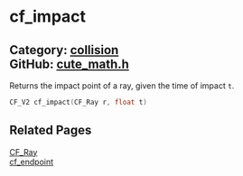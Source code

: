 [](../header.md ':include')

# cf_impact

Category: [collision](https://github.com/RandyGaul/cute_framework/blob/master/docs/api_reference?id=collision)  
GitHub: [cute_math.h](https://github.com/RandyGaul/cute_framework/blob/master/include/cute_math.h)  
---

Returns the impact point of a ray, given the time of impact `t`.

```cpp
CF_V2 cf_impact(CF_Ray r, float t)
```

## Related Pages

[CF_Ray](https://github.com/RandyGaul/cute_framework/blob/master/docs/math/cf_ray.md)  
[cf_endpoint](https://github.com/RandyGaul/cute_framework/blob/master/docs/collision/cf_endpoint.md)  
